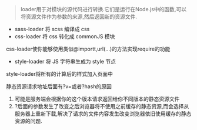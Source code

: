 > loader用于对模块的源代码进行转换.它们是运行在Node.js中的函数,可以将资源文件作为参数的来源,然后返回新的资源文件.

* sass-loader 将 scss 编译成 css
* css-loader 将 css 转化成 commonJS 模块

css-loader使你能够使用类似@importt,url(...)的方法实现require的功能

* style-loader 将 JS 字符串生成为 style 节点

style-loader将所有的计算后的样式加入页面中


静态资源请求地址后面有?v=或者?hash的原因

1. 可能是服务端会根据你的这个版本请求返回给你不同版本的静态资源文件
2. ?后面的参数发生了改变之后浏览器将不使用之前缓存的静态资源,而会选择从服务器上重新下载,解决了请求的文件内容发生改变浏览器依旧使用缓存的静态资源的问题.